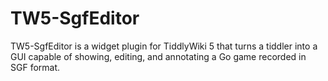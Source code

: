 # TW5-SgfEditor

TW5-SgfEditor is a widget plugin for TiddlyWiki 5 that turns a tiddler into a GUI capable of showing, editing, and annotating a Go game recorded in SGF format.

